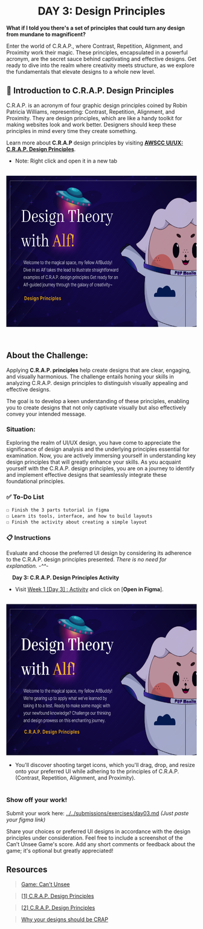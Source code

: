 **<h1 align="center"> DAY 3: Design Principles </h1>**
**What if I told you there's a set of principles that could turn any design from mundane to magnificent?**

Enter the world of C.R.A.P., where Contrast, Repetition, Alignment, and Proximity work their magic. These principles, encapsulated in a powerful acronym, are the secret sauce behind captivating and effective designs. Get ready to dive into the realm where creativity meets structure, as we explore the fundamentals that elevate designs to a whole new level.

## **🎨 Introduction to C.R.A.P. Design Principles**

C.R.A.P. is an acronym of four graphic design principles coined by Robin Patricia Williams, representing: Contrast, Repetition, Alignment, and Proximity. They are design principles, which are like a handy toolkit for making websites look and work better. Designers should keep these principles in mind every time they create something.

Learn more about **C.R.A.P** design principles by visiting <a href="https://www.figma.com/community/file/1308155740291715507/awscc-ui-ux-c-r-a-p-design-principles" target="_blank">**AWSCC UI/UX: C.R.A.P. Design Principles**</a>.

-   Note: Right click and open it in a new tab
<p>
&nbsp;&nbsp;&nbsp;&nbsp;&nbsp;&nbsp;&nbsp;&nbsp;<a href="https://www.figma.com/community/file/1308155740291715507/awscc-ui-ux-c-r-a-p-design-principles" target="_blank" "><img src="../../assets/thumbnails/Day3.png" height="400" alt="Image Cover"/></a>
</p>

<br/>

## **About the Challenge:**

Applying **C.R.A.P. principles** help create designs that are clear, engaging, and visually harmonious. The challenge entails honing your skills in analyzing C.R.A.P. design principles to distinguish visually appealing and effective designs.

The goal is to develop a keen understanding of these principles, enabling you to create designs that not only captivate visually but also effectively convey your intended message.

**<h3>Situation:</h3>**
Exploring the realm of UI/UX design, you have come to appreciate the significance of design analysis and the underlying principles essential for examination. Now, you are actively immersing yourself in understanding key design principles that will greatly enhance your skills. As you acquaint yourself with the C.R.A.P. design principles, you are on a journey to identify and implement effective designs that seamlessly integrate these foundational principles.

### ✅ To-Do List

    ☐ Finish the 3 parts tutorial in figma
    ☐ Learn its tools, interface, and how to build layouts
    ☐ Finish the activity about creating a simple layout

### 📋 Instructions

Evaluate and choose the preferred UI design by considering its adherence to the C.R.A.P. design principles presented. _There is no need for explanation. -^^-_

&nbsp;&nbsp;&nbsp;&nbsp;**Day 3: C.R.A.P. Design Principles Activity**<br/>

-   Visit <a href="https://www.figma.com/community/file/1308267154487897637/week-1-day-3-activity" target="_blank">Week 1 [Day 3] : Activity</a> and click on [**Open in Figma**].

&nbsp;&nbsp;&nbsp;&nbsp;&nbsp;&nbsp;&nbsp;&nbsp;<a href="https://www.figma.com/community/file/1308155740291715507/awscc-ui-ux-c-r-a-p-design-principles" target="_blank"><img src="../../assets/thumbnails/Day3_2.png" height="400" alt="Image Cover"/></a>

-   You'll discover shooting target icons, which you'll drag, drop, and resize onto your preferred UI while adhering to the principles of C.R.A.P. (Contrast, Repetition, Alignment, and Proximity).
    <br><br>

**<h3>Show off your work!</h3>**

Submit your work here: <a href="../../submissions/exercises/day03.md" target="_blank">../../submissions/exercises/day03.md</a> _(Just paste your figma link)_

Share your choices or preferred UI designs in accordance with the design principles under consideration. Feel free to include a screenshot of the Can’t Unsee Game's score. Add any short comments or feedback about the game; it's optional but greatly appreciated!

## Resources

> <a href="https://cantunsee.space/" target="_blank">Game: Can't Unsee</a>

> <a href="https://vwo.com/blog/crap-design-principles/" target="_blank">[1] C.R.A.P. Design Principles</a>

> <a href="https://attentioninsight.com/crap-design-principles/" target="_blank">[2] C.R.A.P. Design Principles</a>

> <a href="https://bootcamp.uxdesign.cc/why-your-designs-should-be-crap-f8c0a37f1fa5" target="_blank">Why your designs should be CRAP</a>
